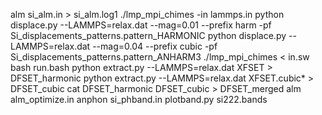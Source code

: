 alm si_alm.in > si_alm.log1
./lmp_mpi_chimes -in lammps.in
python displace.py --LAMMPS=relax.dat --mag=0.01 --prefix harm  -pf Si_displacements_patterns.pattern_HARMONIC
python displace.py --LAMMPS=relax.dat --mag=0.04 --prefix cubic  -pf Si_displacements_patterns.pattern_ANHARM3
./lmp_mpi_chimes < in.sw
bash run.bash
python extract.py --LAMMPS=relax.dat XFSET > DFSET_harmonic
python extract.py --LAMMPS=relax.dat XFSET.cubic* > DFSET_cubic
cat DFSET_harmonic DFSET_cubic > DFSET_merged
alm alm_optimize.in
anphon si_phband.in
plotband.py si222.bands
